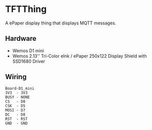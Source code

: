# TFTThing
A ePaper display thing that displays MQTT messages.

## Hardware
- Wemos D1 mini
- Wemos 2.13'' Tri-Color eInk / ePaper 250x122 Display Shield with SSD1680 Driver 

## Wiring
```
Board-D1_mini
3V3  - 3V3
BUSY - NONE
CS   - D0
CSK  - D5
MOSI - D7
DC   - D8
RST  - RST
GND  - GND
```
